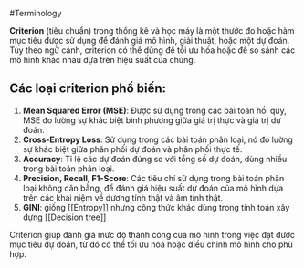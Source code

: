 #Terminology 

**Criterion** (tiêu chuẩn) trong thống kê và học máy là một thước đo hoặc hàm mục tiêu được sử dụng để đánh giá mô hình, giải thuật, hoặc một dự đoán. Tùy theo ngữ cảnh, criterion có thể dùng để tối ưu hóa hoặc để so sánh các mô hình khác nhau dựa trên hiệu suất của chúng.

## Các loại criterion phổ biến:
1. **Mean Squared Error (MSE)**: Được sử dụng trong các bài toán hồi quy, MSE đo lường sự khác biệt bình phương giữa giá trị thực và giá trị dự đoán.
2. **Cross-Entropy Loss**: Sử dụng trong các bài toán phân loại, nó đo lường sự khác biệt giữa phân phối dự đoán và phân phối thực tế.
3. **Accuracy**: Tỉ lệ các dự đoán đúng so với tổng số dự đoán, dùng nhiều trong bài toán phân loại.
4. **Precision, Recall, F1-Score**: Các tiêu chí sử dụng trong bài toán phân loại không cân bằng, để đánh giá hiệu suất dự đoán của mô hình dựa trên các khái niệm về dương tính thật và âm tính thật.
5. **GINI**: giống [[Entropy]] nhưng công thức khác dùng trong tính toán xây dựng [[Decision tree]]

Criterion giúp đánh giá mức độ thành công của mô hình trong việc đạt được mục tiêu dự đoán, từ đó có thể tối ưu hóa hoặc điều chỉnh mô hình cho phù hợp.
